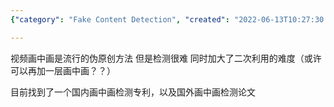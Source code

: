 ```yaml
---
{"category": "Fake Content Detection", "created": "2022-06-13T10:27:30.000Z", "date": "2022-06-13 10:27:30", "description": "This article delves into the difficulties of detecting picture-in-picture (PiP) videos, a common technique used in generating fake content. It highlights a Chinese patent related to PiP detection and an international research paper that explores this topic.", "modified": "2022-08-18T16:33:53.095Z", "tags": ["crop the crap", "picture in picture", "video analysis"], "title": "video picture in picture detection"}

---
```


视频画中画是流行的伪原创方法 但是检测很难 同时加大了二次利用的难度（或许可以再加一层画中画？？）

目前找到了一个国内画中画检测专利，以及国外画中画检测论文
